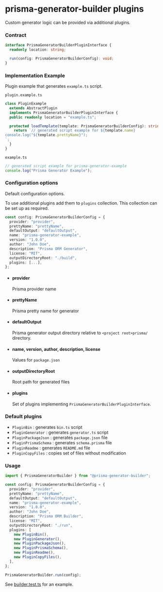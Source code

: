 # prisma-generator-builder plugins

Custom generator logic can be provided via additional plugins.

### Contract

```typescript
interface PrismaGeneratorBuilderPluginInterface {
  readonly location: string;

  run(config: PrismaGeneratorBuilderConfig): void;
}
```

### Implementation Example

Plugin example that generates `example.ts` script.


`plugin.example.ts`
```typescript
class PluginExample
  extends AbstractPlugin
  implements PrismaGeneratorBuilderPluginInterface {
  public readonly location = "example.ts";

  protected loadTemplate(template: PrismaGeneratorBuilderConfig): string {
    return `// generated script example for ${template.name}
console.log("${template.prettyName}");
`;
  }
}
```

`example.ts`
```typescript
// generated script example for prisma-generator-example
console.log("Prisma Generator Example");
```


### Configuration options

Default configuration options.

To use additional plugins add them to `plugins` collection.
This collection can be set up as required.

```typescript
const config: PrismaGeneratorBuilderConfig = {
  provider: "provider",
  prettyName: "prettyName",
  defaultOutput: "defaultOutput",
  name: "prisma-generator-example",
  version: "1.0.0",
  author: "John Doe",
  description: "Prisma ORM Generator",
  license: "MIT",
  outputDirectoryRoot: "./build",
  plugins: [...],
};
```

- #### provider
    Prisma provider name

- #### prettyName
    Prisma pretty name for generator

- #### defaultOutput
    Prisma generator output directory relative to `<project root>prisma/` directory.

- #### name, version, author, description, license
    Values for `package.json`


- #### outputDirectoryRoot
    Root path for generated files


- #### plugins
    Set of plugins implementing `PrismaGeneratorBuilderPluginInterface`.


### Default plugins

- `PluginBin` : generates `bin.ts` script
- `PluginGenerator` : generates `generator.ts` script
- `PluginPackageJson` : generates `package.json` file
- `PluginPrismaSchema` : generates `schema.prisma` file
- `PluginReadme` : generates `README.md` file
- `PluginCopyFiles` : copies set of files without modification


### Usage

```typescript
import { PrismaGeneratorBuilder } from "@prisma-generator-builder";

const config: PrismaGeneratorBuilderConfig = {
  provider: "provider",
  prettyName: "prettyName",
  defaultOutput: "defaultOutput",
  name: "prisma-generator-example",
  version: "1.0.0",
  author: "John Doe",
  description: "Prisma ORM Builder",
  license: "MIT",
  outputDirectoryRoot: "./run",
  plugins: [
    new PluginBin(),
    new PluginGenerator(),
    new PluginPackageJson(),
    new PluginPrismaSchema(),
    new PluginReadme(),
    new PluginCopyFiles(),
  ],
};

PrismaGeneratorBuilder.run(config);
```

See [builder.test.ts](src/component/generator/builder.test.ts) for an example.
